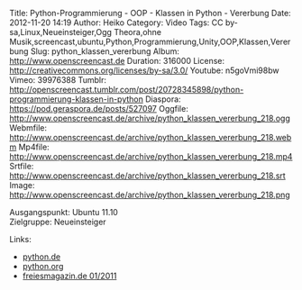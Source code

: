 Title: Python-Programmierung - OOP - Klassen in Python - Vererbung
Date: 2012-11-20 14:19
Author: Heiko
Category: Video
Tags: CC by-sa,Linux,Neueinsteiger,Ogg Theora,ohne Musik,screencast,ubuntu,Python,Programmierung,Unity,OOP,Klassen,Vererbung
Slug: python_klassen_vererbung
Album: http://www.openscreencast.de
Duration: 316000
License: http://creativecommons.org/licenses/by-sa/3.0/
Youtube: n5goVmi98bw
Vimeo: 39976388
Tumblr: http://openscreencast.tumblr.com/post/20728345898/python-programmierung-klassen-in-python
Diaspora: https://pod.geraspora.de/posts/527097
Oggfile: http://www.openscreencast.de/archive/python_klassen_vererbung_218.ogg
Webmfile: http://www.openscreencast.de/archive/python_klassen_vererbung_218.webm
Mp4file: http://www.openscreencast.de/archive/python_klassen_vererbung_218.mp4
Srtfile: http://www.openscreencast.de/archive/python_klassen_vererbung_218.srt
Image: http://www.openscreencast.de/archive/python_klassen_vererbung_218.png

Ausgangspunkt: Ubuntu 11.10  
Zielgruppe: Neueinsteiger  

Links:

  * [python.de](http://www.python.de "Link zu Python.de" )
  * [python.org](http://www.python.org "Link zu Python.org" )
  * [freiesmagazin.de 01/2011](http://www.freiesmagazin.de/freiesMagazin-2011-01 "Link zu freiesmagazin.de" )

